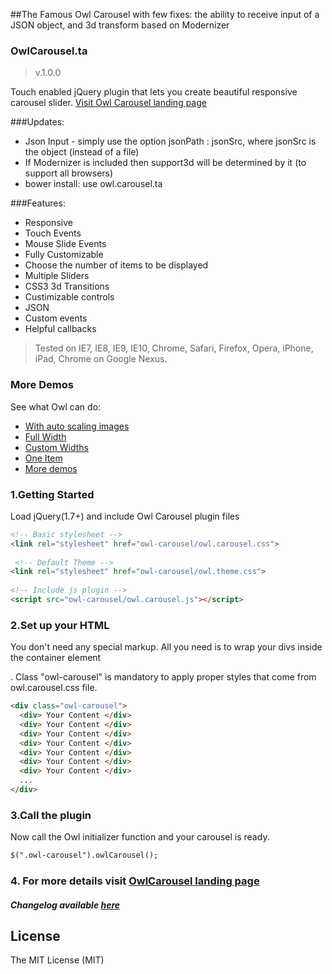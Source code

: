 ##The Famous Owl Carousel with few fixes: the ability to receive input of a JSON object, and 3d transform based on Modernizer 

### OwlCarousel.ta ###
>v.1.0.0

Touch enabled jQuery plugin that lets you create beautiful responsive carousel slider.
[Visit Owl Carousel landing page](http://owlgraphic.com/owlcarousel)

###Updates:
* Json Input - simply use the option jsonPath : jsonSrc,  where jsonSrc is the object (instead of a file)
* If Modernizer is included then support3d will be determined by it (to support all browsers)
* bower install: use owl.carousel.ta

###Features:
* Responsive
* Touch Events
* Mouse Slide Events
* Fully Customizable
* Choose the number of items to be displayed
* Multiple Sliders
* CSS3 3d Transitions
* Custimizable controls
* JSON 
* Custom events
* Helpful callbacks

> Tested on IE7, IE8, IE9, IE10, Chrome, Safari, Firefox, Opera, iPhone, iPad, Chrome on Google Nexus.


### More Demos
See what Owl can do:
* [With auto scaling images](http://owlgraphic.com/owlcarousel/demos/images.html)
* [Full Width](http://owlgraphic.com/owlcarousel/demos/full.html)
* [Custom Widths](http://owlgraphic.com/owlcarousel/demos/custom.html)
* [One Item](http://owlgraphic.com/owlcarousel/demos/one.html)
* [More demos](http://owlgraphic.com/owlcarousel/#more-demos)

### 1.Getting Started
Load jQuery(1.7+) and include Owl Carousel plugin files

```html
<!-- Basic stylesheet -->
<link rel="stylesheet" href="owl-carousel/owl.carousel.css">
 
 <!-- Default Theme -->
<link rel="stylesheet" href="owl-carousel/owl.theme.css">
 
<!-- Include js plugin -->
<script src="owl-carousel/owl.carousel.js"></script>
```
### 2.Set up your HTML
You don't need any special markup. All you need is to wrap your divs inside the container element <div class="owl-carousel">. Class "owl-carousel" is mandatory to apply proper styles that come from owl.carousel.css file.

```html
<div class="owl-carousel">
  <div> Your Content </div>
  <div> Your Content </div>
  <div> Your Content </div>
  <div> Your Content </div>
  <div> Your Content </div>
  <div> Your Content </div>
  <div> Your Content </div>
  ...
</div>
```
### 3.Call the plugin
Now call the Owl initializer function and your carousel is ready.

```html
$(".owl-carousel").owlCarousel();
```
### 4. For more details visit [OwlCarousel landing page](http://owlgraphic.com/owlcarousel)
##### Changelog available [here](http://owlgraphic.com/owlcarousel/changelog.html)



License
------------
The MIT License (MIT)
